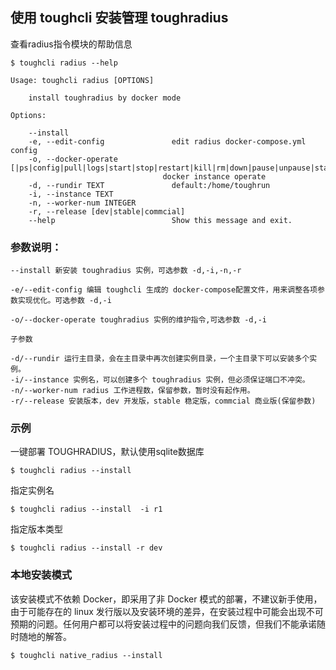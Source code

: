 ## 使用 toughcli 安装管理  toughradius

查看radius指令模块的帮助信息

    $ toughcli radius --help

    Usage: toughcli radius [OPTIONS]

        install toughradius by docker mode

    Options:

        --install
        -e, --edit-config               edit radius docker-compose.yml config
        -o, --docker-operate [|ps|config|pull|logs|start|stop|restart|kill|rm|down|pause|unpause|status|upgrade]
                                      docker instance operate
        -d, --rundir TEXT               default:/home/toughrun
        -i, --instance TEXT
        -n, --worker-num INTEGER
        -r, --release [dev|stable|commcial]
        --help                          Show this message and exit.


### 参数说明：

    --install 新安装 toughradius 实例，可选参数 -d,-i,-n,-r

    -e/--edit-config 编辑 toughcli 生成的 docker-compose配置文件，用来调整各项参数实现优化。可选参数 -d,-i

    -o/--docker-operate toughradius 实例的维护指令,可选参数 -d,-i

    子参数

    -d/--rundir 运行主目录，会在主目录中再次创建实例目录，一个主目录下可以安装多个实例。
    -i/--instance 实例名，可以创建多个 toughradius 实例，但必须保证端口不冲突。
    -n/--worker-num radius 工作进程数，保留参数，暂时没有起作用。
    -r/--release 安装版本，dev 开发版，stable 稳定版，commcial 商业版(保留参数)

### 示例

一键部署 TOUGHRADIUS，默认使用sqlite数据库

    $ toughcli radius --install  

指定实例名

    $ toughcli radius --install  -i r1 

指定版本类型

    $ toughcli radius --install -r dev 

### 本地安装模式

该安装模式不依赖 Docker，即采用了非 Docker 模式的部署，不建议新手使用，由于可能存在的 linux 发行版以及安装环境的差异，在安装过程中可能会出现不可预期的问题。任何用户都可以将安装过程中的问题向我们反馈，但我们不能承诺随时随地的解答。

    $ toughcli native_radius --install











